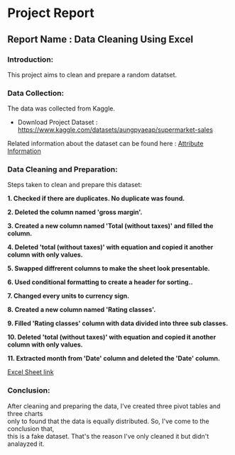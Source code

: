 # Project Report

## Report Name : Data Cleaning Using Excel

### Introduction:
This project aims to clean and prepare a random datatset.

### Data Collection:
The data was collected from Kaggle. <br>
* Download Project Dataset : <https://www.kaggle.com/datasets/aungpyaeap/supermarket-sales> <br>

Related information about the dataset can be found here : [Attribute Information](https://github.com/HasibulHayat/PortfolioProjects/blob/main/3.%20Data%20Cleaning%20Using%20Excel/Attribute%20Information.png)

### Data Cleaning and Preparation:
Steps taken to clean and prepare this dataset:

**1. Checked if there are duplicates. No duplicate was found.**

**2. Deleted the column named 'gross margin'.**

**3. Created a new column named 'Total (without taxes)' and filled the column.**

**4. Deleted 'total (without taxes)' with equation and copied it another column with only values.**

**5. Swapped diffrerent columns to make the sheet look presentable.**

**6. Used conditional formatting to create a header for sorting..**

**7. Changed every units to currency sign.**

**8. Created a new column named 'Rating classes'.**

**9. Filled 'Rating classes' column with data divided into three sub classes.**

**10. Deleted 'total (without taxes)' with equation and copied it another column with only values.**

**11. Extracted month from 'Date' column and deleted the 'Date' column.**

[Excel Sheet link](https://github.com/HasibulHayat/PortfolioProjects/blob/main/3.%20Data%20Cleaning%20Using%20Excel/Supermarket_Sales.xlsx)

### Conclusion:
After cleaning and preparing the data, I've created three pivot tables and three charts <br>
only to found that the data is equally distributed. So, I've come to the conclusion that, <br>
this is a fake dataset. That's the reason I've only cleaned it but didn't analayzed it.
